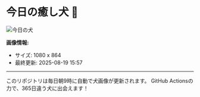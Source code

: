 # 今日の癒し犬 🐶

![今日の犬](https://cdn2.thedogapi.com/images/rbPXSCiYx.jpg)

**画像情報:**
- サイズ: 1080 x 864
- 最終更新: 2025-08-19 15:57

---

このリポジトリは毎日朝9時に自動で犬画像が更新されます。
GitHub Actionsの力で、365日違う犬に出会えます！
